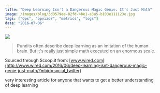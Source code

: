```yaml
---
title: "Deep Learning Isn’t a Dangerous Magic Genie. It’s Just Math"
image: /images/blog/3d3579ee-82fd-4be1-a3a5-b103e111123e.jpg
tags: ["Ops", "opvizor", "metrics", "logs"]
date: "2016-07-06"
---
```


![](/images/blog/3d3579ee-82fd-4be1-a3a5-b103e111123e.jpg)

> Pundits often describe deep learning as an imitation of the human brain. But it's really just simple math executed on an enormous scale.

Sourced through Scoop.it from: [www.wired.com](http://www.wired.com/2016/06/deep-learning-isnt-dangerous-magic-genie-just-math/?mbid=social_twitter)

very interesting article for anyone that wants to get a better understanding of deep learning
